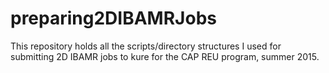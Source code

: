 # preparing2DIBAMRJobs
This repository holds all the scripts/directory structures I used for submitting 2D IBAMR jobs to kure for the CAP REU program, summer 2015.
